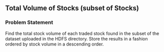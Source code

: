 ## Total Volume of Stocks (subset of Stocks)

### Problem Statement
Find the total stock volume of each traded stock found in the subset of the dataset uploaded in the HDFS directory. Store the results in a fashion ordered by stock volume in a descending order.
